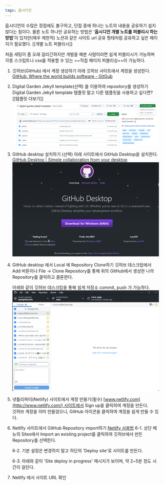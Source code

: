 ```yaml
---
tags: 옵시디언
---
```

옵시디언의 수많은 장점에도 불구하고, 단점 중에 하나는 노트의 내용을 공유하기 쉽지 않다는 점이다. 
물론 노트 하나만 공유하는 방법은 '**옵시디언 개별 노트를 퍼블리시 하는 방법**'이 있지만(매우 제한적) 노션과 같은 사이트 url 공유 형태처럼 공유하고 싶은 페이지가 필요했다.
[[개별 노트 퍼블리시]]

처음 세팅이 좀 오래 걸리긴하지만 개발을 해본 사람이라면 쉽게 퍼블리시가 가능하며 각종 스크립트나 css를 적용할 수 있는 ==직접 페이지 퍼블리싱==이 가능하다.

1. 깃허브(GitHub) 에서 계정 생성하기
   아래 깃허브 사이트에서 계정을 생성한다.
   [GitHub: Where the world builds software - GitGub](https://github.com/)
   
2. Digital Garden Jekyll template(선택) 를 이용하여 repository를 생성하기
   Digital Garden Jekyll template 템플릿 말고 다른 템플릿을 사용하고 싶다면? [[템플릿 더보기]]
   <img class="img" src="/assets/img/Obsidian/Pasted image 20240425162424.png">
   
3. GitHub desktop 설치하기 (선택)
   아래 사이트에서 GitHub Desktop을 설치한다.
   [GitHub Desktop | Simple collaboration from your desktop](https://desktop.github.com/)
   <img class="img" src="/assets/img/Obsidian/Pasted image 20240425164239.png">
   
4. GitHub desktop 에서 Local 에 Repository Clone하기
   깃허브 데스크탑에서 Add 버튼이나 File -> Clone Repository를 통해 위의 GitHub에서 생성한 나의 Repository를 클릭하고 클론한다.
   
   아래와 같이 깃허브 데스크탑을 통해 쉽게 저장소 commit, push 가 가능하다.
   <img class="img" src="/assets/img/Obsidian/Pasted image 20240425164121.png">

   
5. 넷틀리파이(Netlify) 사이트에서 계정 만들기(필수)
   [www.netlify.com](http://www.netlify.com/) 사이트에서 Sign up을 클릭하여 계정을 만든다.  
   깃허브 계정을 이미 만들었으니, GitHub 아이콘을 클릭하여 계정을 쉽게 만들 수 있다.

6. Netlify 사이트에서 GitHub Repository import하기 [Netlify 사용법](https://heropy.blog/2018/01/10/netlify)
   6-1. 상단 메뉴의 Sites에서 Import an existing project를 클릭하여 깃허브에서 만든 Repository를 선택한다.
   
   6-2. 기본 설정은 변경하지 말고 하단의 'Deploy site'로 사이트를 만든다.
   
   6-3. 아래와 같이 'Site deploy in progress' 메시지가 보이며, 약 2~5분 정도 시간이 걸린다.

7. Netlify 에서 사이트 URL 확인
   